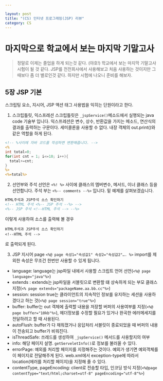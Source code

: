```yaml
---

layout: post
title: "(CS) 인터넷 프로그래밍(JSP) 리뷰"
category: CS
---
```



# 마지막으로 학교에서 보는 마지막 기말고사 
> 정말로 이제는 졸업을 하게 되는것 같다. (야호!) 학교에서 보는 마지막 기말고사 시험이 될 것 같다. JSP를 전전회사에서 사용해보고 처음 사용하는 것이지만 그때보다 좀 더 별로인것 같다. 하지만 시험에 나오니 준비를 해보자.

## 5장 JSP 기본
스크립팅 요소, 지시어, JSP 액션 태그 사용법을 익히는 단원이라고 한다.

1. 스크립틀릿, 익스프레션
스크립틀릿은 `_jspService()`메소드에서 실행되는 java code 기술부 입니다.
익스프레션은 변수, 상수, 반환값을 가지는 메소드, 연산식의 결과를 출력하는 구문이다. 세미콜론을 사용할 수 없다. 내장 객체의 out.print()와 같은 역할을 하게 된다.

```jsp
<!-- %사이에 자바 코드를 작성하면 변환해줍니다. -->
<%
int total=0;
for(int cnt = 1; i<=10; i++){
  total+=cnt;
}
%>
<%=total%>
```

2. 선언부와 주석
선언은 `<%! %>` 사이에 클래스의 멤버변수, 메서드, 이너 클래스 등을 선언합니다. 
주석 부는 `<%-- comments --%>` 입니다. 밑 예제를 살펴보겠습니다.

```jsp
HTML주석과 JSP주석 소스 확인하기
<!-- HTML 주석 <%-- JSP 주석 --%> -->
<%-- JSP 주석 <!--HTML 주석 --> --%>
```
이렇게 사용하여 소스를 출력해 볼 경우

```
HTML주석과 JSP주석 소스 확인하기
<!--HTML 주석 -->
```

로 출력되게 된다. 

3. JSP 지시어 page
`<%@ page 속성1="속성값1" 속성2="속성값2"…. %>`
import를 제외한 속성은 무조건 한번만 사용할 수 있게 됩니다.
  * language: language는 jsp파일 내에서 사용할 스크립트 언어 선언(`<%@ page language="java"%>`)
  * extends :  extends는 jsp파일을 서블릿으로 변환할 떄 상속하게 되는 부모 클래스 지정(`<% page extends="packageName.aa.bb.cc"%>`)
  * session: session true는 클라이언트의 지속적인 정보를 유지하는 세션을 사용하겠다고 하는 것(`<%@ page session="true"%>`)
  * buffer: buffer는 out 객체에 출력할 내용을 저장할 버퍼의 사용여부를 지정(`<%@ page buffer="10kb"%>`),  헤더정보를 수정할 필요가 있거나 완곡한 에러메세지를 전달하려고 할 때 사용된다.
  * autoFlush: buffer가 다 채워졌거나 응답처리 서블릿이 종료되었을 때 버퍼의 내용이 전송되고 buffer가 비워진다.
  * isThreadSafe: 쓰레드를 생성하여 `_jspService()` 메서드를 사용할지의 여부
  * info: 해당 페이지 설명. `getServeletInfo()`로 정보를 불러올 수 있다.
  * errorPage: 예외를 처리할 페이지를 지정해주는 것이다. 예외가 생기면 예외객체를 이 페이지로 전달해주게 된다. web.xml에서 exception-type에 따라서 location(에러를 처리할 페이지)을 지정해 줄 수 있다.
  * contentType, pageEncoding: client로 전송할 타입, 인코딩 방식 지정(`<%@page contentType="text/html;charset=utf-8" pageEncoding="utf-8"%>`)



<br/><br/>
